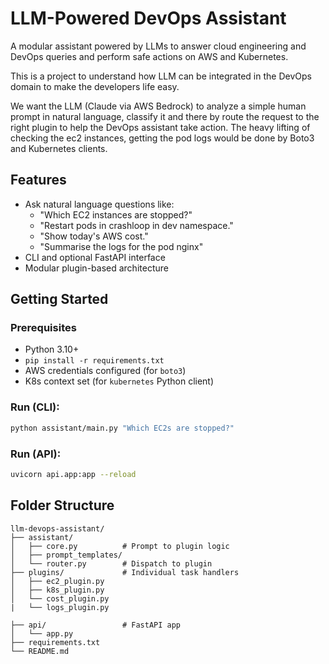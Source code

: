 # LLM-Powered DevOps Assistant

A modular assistant powered by LLMs to answer cloud engineering and DevOps queries and perform safe actions on AWS and Kubernetes.

This is a project to understand how LLM can be integrated in the DevOps domain to make the developers life easy.

We want the LLM (Claude via AWS Bedrock) to analyze a simple human prompt in natural language, classify it and there by route the request to the right plugin to help the DevOps assistant take action. The heavy lifting of checking the ec2 instances, getting the pod logs would be done by Boto3 and Kubernetes clients.

##  Features
- Ask natural language questions like:
  - "Which EC2 instances are stopped?"
  - "Restart pods in crashloop in dev namespace."
  - "Show today's AWS cost."
  - "Summarise the logs for the pod nginx"
- CLI and optional FastAPI interface
- Modular plugin-based architecture

##  Getting Started

### Prerequisites
- Python 3.10+
- `pip install -r requirements.txt`
- AWS credentials configured (for `boto3`)
- K8s context set (for `kubernetes` Python client)

### Run (CLI):
```bash
python assistant/main.py "Which EC2s are stopped?"
```

### Run (API):
```bash
uvicorn api.app:app --reload
```

##  Folder Structure
```
llm-devops-assistant/
├── assistant/
│   ├── core.py          # Prompt to plugin logic
│   ├── prompt_templates/
│   └── router.py        # Dispatch to plugin
├── plugins/             # Individual task handlers
│   ├── ec2_plugin.py
│   ├── k8s_plugin.py
│   └── cost_plugin.py
|   └── logs_plugin.py

├── api/                 # FastAPI app
│   └── app.py
├── requirements.txt
└── README.md
```
